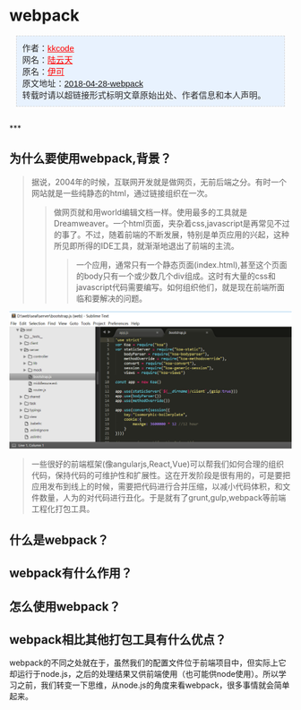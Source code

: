 # webpack

<div style="border:1px dashed #D5D5D5;margin:0 12px;padding:10px;color:#2C2C2C;font-family:'宋体', 'Arial Narrow', arial, serif;font-size:15px;margin-bottom:30px;background:rgb(232,242,254);">
作者：<a href="https://github.com/kkcode24/blog" style="color:#FF0000;" target="_blank">kkcode</a>
<br>
网名：<a href="https://github.com/kkcode24/blog" style="color:#FF0000;" target="_blank">陆云天</a> 
<br>
原名：<a href="https://github.com/kkcode24/blog" style="color:#FF0000;" target="_blank">伊可</a> 
<br>
原文地址：<a href="https://github.com/kkcode24/blog/blob/master/2018/2018-04-28-webpack.md">2018-04-28-webpack</a>
<br>
转载时请以超链接形式标明文章原始出处、作者信息和本人声明。
</div>
***

## 为什么要使用webpack,背景？

> 据说，2004年的时候，互联网开发就是做网页，无前后端之分。有时一个网站就是一些纯静态的html，通过链接组织在一次。
>>做网页就和用world编辑文档一样。使用最多的工具就是Dreamweaver。一个html页面，夹杂着css,javascript是再常见不过的事了。不过，随着前端的不断发展，特别是单页应用的兴起，这种所见即所得的IDE工具，就渐渐地退出了前端的主流。
>>>一个应用，通常只有一个静态页面(index.html),甚至这个页面的body只有一个或少数几个div组成。这时有大量的css和javascript代码需要编写。如何组织他们，就是现在前端所面临和要解决的问题。


![](https://github.com/kkcode24/blog/blob/master/2018/images/2018-04-28-submit.png)

> 一些很好的前端框架(像angularjs,React,Vue)可以帮我们如何合理的组织代码，保持代码的可维护性和扩展性。这在开发阶段是很有用的，可是要把应用发布到线上的时候，需要把代码进行合并压缩，以减小代码体积，和文件数量，人为的对代码进行丑化。于是就有了grunt,gulp,webpack等前端工程化打包工具。
## 什么是webpack？
## webpack有什么作用？
## 怎么使用webpack？
## webpack相比其他打包工具有什么优点？

webpack的不同之处就在于，虽然我们的配置文件位于前端项目中，但实际上它却运行于node.js，之后的处理结果又供前端使用（也可能供node使用）。所以学习之前，我们转变一下思维，从node.js的角度来看webpack，很多事情就会简单起来。